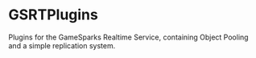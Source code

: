 # GSRTPlugins
Plugins for the GameSparks Realtime Service, containing Object Pooling and a simple replication system.
